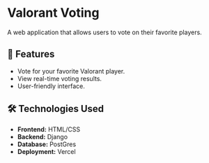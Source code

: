 # Valorant Voting

A web application that allows users to vote on their favorite players.

## 📌 Features  
- Vote for your favorite Valorant player. 
- View real-time voting results.  
- User-friendly interface.  

## 🛠️ Technologies Used  
- **Frontend:** HTML/CSS
- **Backend:** Django
- **Database:** PostGres  
- **Deployment:** Vercel  


